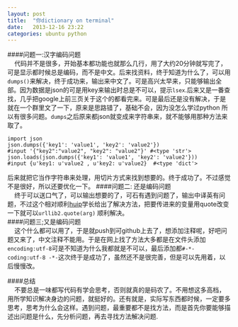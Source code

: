 ```yaml
---
layout: post
title:  "你dictionary on terminal"
date:   2013-12-16 23:22
categories: ubuntu python 
---
```

####问题一:汉字编码问题  
&nbsp;&nbsp;&nbsp;&nbsp;代码并不是很多，开始基本都功能也就那么几行，用了大约20分钟就写完了，可是显示都时候总是编码，而不是中文。后来找资料，终于知道为什么了，可以用`dumps()`来解决，终于成功来，输出来中文了。可是高兴太早来，只能够输出全部。因为数据是json的可是用key来输出时总是不可以，提示`lsex`.后来又是一番查找，几乎把google上前三页关于这个的都看完来。可是最后还是没有解决，于是就在一个群里文了一下，原来是思路错了，基础不会，因为没怎么学过python 所以有很多问题。`dumps`之后原来都json就变成来字符串来，就不能够用那种方法来取了。

```
import json  
json.dumps({'key1': 'value1', 'key2': 'value2'})
#input '{"key2":"value2", "key2": "value2"}' #<type 'str'>
json.loads(json.dumps({'key1': 'value1', 'key2': 'value2'}))
#input {u'key1: u'value2 , u'key2: u'value2}  #<type 'dict'>
```
后来就把它当作字符串来处理，用切片方式来找到想要的。终于成功了。不过感觉不是很好，所以还要优化一下。
####问题二: 还是编码问题  
&nbsp;&nbsp;&nbsp;&nbsp;终于可以送口气了，可以输出想要的了，可石有遇到问题了，输出中译英有问题，不过这个相对顺利[huip](www.huip.org)学长给出了解决方法，把要传进来的变量用quote改变一下就可以`urllib2.quote(arg)` 顺利解决。  
####问题三;又是编码问题  
&nbsp;&nbsp;&nbsp;&nbsp;这个什么都可以用了，于是就push到可github上去了，想添加注释呢，好吧问题又来了，中文注释不能用。于是在网上找了方法大多都是在文件头添加 `encoding:utf-8`可是不知道为什么我都就是不可以，最后添加都`#-*- coding:utf-8 -*-`这次终于是成功了，虽然还不是很完善，但是可以先用着，以后慢慢改。  

####总结  
&nbsp;&nbsp;&nbsp;&nbsp;不要总是一味都写代码有学会思考，否则就真的是码农了。不用想这多高档，用所学知识解决身边的问题，就挺好的。还有就是，实际写东西都时候，一定要多思考，思考为什么会这样。遇到问题，最重要都不是找方法，而是首先你要能够描述出问题是什么，先分析问题，再去寻找方法解决问题.
